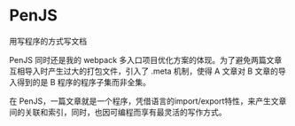 # PenJS

用写程序的方式写文档

PenJS 同时还是我的 webpack 多入口项目优化方案的体现。为了避免两篇文章互相导入时产生过大的打包文件，引入了 .meta 机制，使得 A
 文章对 B 文章的导入得到的是 B 程序的程序子集而非全集。

在 PenJS，一篇文章就是一个程序，凭借语言的import/export特性，来产生文章间的关联和索引，同时，也因可编程而享有最灵活的写作方式。